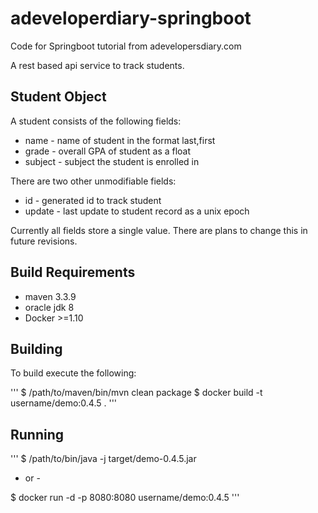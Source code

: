 # adeveloperdiary-springboot
Code for Springboot tutorial from adevelopersdiary.com

A rest based api service to track students.

## Student Object
A student consists of the following fields:
* name - name of student in the format last,first
* grade - overall GPA of student as a float
* subject - subject the student is enrolled in

There are two other unmodifiable fields:
* id - generated id to track student
* update - last update to student record as a unix epoch

Currently all fields store a single value. There are plans to change this in future revisions.

## Build Requirements

* maven 3.3.9
* oracle jdk 8
* Docker >=1.10

## Building

To build execute the following:

'''
$ /path/to/maven/bin/mvn clean package
$ docker build -t username/demo:0.4.5 .
'''

## Running

'''
$ /path/to/bin/java -j target/demo-0.4.5.jar

 - or -

$ docker run -d -p 8080:8080 username/demo:0.4.5
'''
